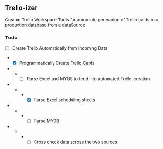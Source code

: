 ## Trello-izer

Custom Trello Workspace Tools for automatic generation of Trello cards to a production database from a dataSource

### Todo

- [ ] Create Trello Automatically from Incoming Data
- - [x] Programmatically Create Trello Cards
- - - [ ] Parse Excel and MYOB to feed into automated Trello-creation
- - - - [x] Parse Excel scheduling sheets
- - - - [ ] Parse MYOB
- - - - [ ] Cross check data across the two sources

